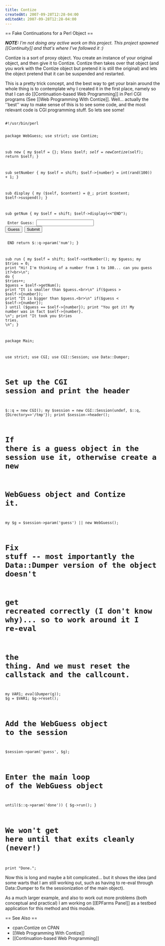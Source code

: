 ```yaml
---
title: Contize
createdAt: 2007-09-28T12:28-04:00
editedAt: 2007-09-28T12:28-04:00
---
```


== Fake Continuations for a Perl Object ==

<i><b>NOTE:</b> I'm not doing any active work on this project. This project spawned [[Continuity]] and that's where I've followed it :)</i>

Contize is a sort of proxy object. You create an instance of your original object, and then give it to Contize. Contize then takes over that object (and you work with the Contize object but pretend it is still the original) and lets the object pretend that it can be suspended and restarted.

This is a pretty trick concept, and the best way to get your brain around the whole thing is to contemplate why I created it in the first place, namely so that I can do [[Continuation-based Web Programming]] in Perl CGI programs (See [[Web Programming With Contize]]. Well... actually the ''best'' way to make sense of this is to see some code, and the most relevant code is CGI programming stuff. So lets see some!

<code>
#!/usr/bin/perl

package WebGuess;
use strict;
use Contize;

sub new {
  my $self = {};
  bless $self;
  $self = new Contize($self);
  return $self;
}

sub setNumber {
  my $self = shift;
  $self->{number} = int(rand(100)) + 1;
}

sub display {
  my ($self, $content) = @_;
  print $content;
  $self->suspend();
}

sub getNum {
  my $self = shift;
  $self->display(<<"END");
    <form method="POST">
      Enter Guess: <input name="num">
      <input type=submit value="Guess"> <input type=submit name="done"><br>
    </form>
END
  return $::q->param('num');
}

sub run {
  my $self = shift;
  $self->setNumber();
  my $guess;
  my $tries = 0;
  print "Hi! I'm thinking of a number from 1 to 100... can you guess it?<br>\n";
  do {
    $tries++;
    $guess = $self->getNum();
    print "It is smaller than $guess.<br>\n" if($guess > $self->{number});
    print "It is bigger than $guess.<br>\n" if($guess < $self->{number});
  } until ($guess == $self->{number});
  print "You got it! My number was in fact $self->{number}.<br>\n";
  print "It took you $tries tries.<br>\n";
}

package Main;

use strict;
use CGI;
use CGI::Session;
use Data::Dumper;

# Set up the CGI session and print the header
$::q = new CGI();
my $session = new CGI::Session(undef, $::q, {Directory=>'/tmp'});
print $session->header();

# If there is a guess object in the session use it, otherwise create a new
# WebGuess object and Contize it.
my $g = $session->param('guess') || new WebGuess();

# Fix stuff -- most importantly the Data::Dumper version of the object doesn't
# get recreated correctly (I don't know why)... so to work around it I re-eval
# the thing. And we must reset the callstack and the callcount.
my $VAR1;
eval(Dumper($g));
$g = $VAR1;
$g->reset();

# Add the WebGuess object to the session
$session->param('guess', $g);

# Enter the main loop of the WebGuess object
until($::q->param('done')) {
  $g->run();
}

# We won't get here until that exits cleanly (never!)
print "Done.";
</code>

Now this is long and maybe a bit complicated... but it shows the idea (and some warts that I am still working out, such as having to re-eval through Data::Dumper to fix the sessionization of the main object).

As a much larger example, and also to work out more problems (both conceptual and practical) I am working on [[EPFarms Panel]] as a testbed application for this method and this module.

== See Also ==
* cpan:Contize on CPAN
* [[Web Programming With Contize]]
* [[Continuation-based Web Programming]]

